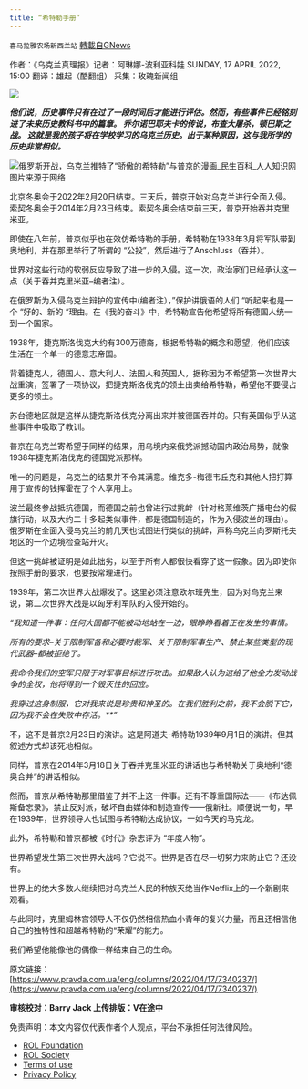 ```yaml
---
title: “希特勒手册”
---
```

`喜马拉雅农场新西兰站` [轉載自GNews](https://gnews.org/zh-hans/2378874/)

作者：《乌克兰真理报》记者：阿琳娜-波利亚科娃
SUNDAY, 17 APRIL 2022, 15:00
翻译：雄起（酷翻组）
采集：玫瑰新闻组

![](https://assets.gnews.org/wp-content/uploads/2022/03/G%E6%96%B0%E9%97%BB-3.jpg)







***他们说，历史事件只有在过了一段时间后才能进行评估。然而，有些事件已经铭刻进了未来历史教科书中的篇章。*
*乔尔诺巴耶夫卡的传说，布查大屠杀，顿巴斯之战。*
*这就是我的孩子将在学校学习的乌克兰历史。出于某种原因，这与我所学的历史非常相似。***

![俄罗斯开战，乌克兰推特了“骄傲的希特勒”与普京的漫画_民生百科_人人知识网](https://assets.gnews.org/wp-content/uploads/2022/04/image-314.jpeg)图片来源于网络

北京冬奥会于2022年2月20日结束。三天后，普京开始对乌克兰进行全面入侵。索契冬奥会于2014年2月23日结束。索契冬奥会结束前三天，普京开始吞并克里米亚。

即使在八年前，普京似乎也在效仿希特勒的手册，希特勒在1938年3月将军队带到奥地利，并在那里举行了所谓的 “公投”，然后进行了Anschluss（吞并）。

世界对这些行动的软弱反应导致了进一步的入侵。这一次，政治家们已经承认这一点（关于吞并克里米亚–编者注）。

在俄罗斯为入侵乌克兰辩护的宣传中(编者注），”保护讲俄语的人们 “听起来也是一个 “好的、新的 “理由。在《我的奋斗》中，希特勒宣告他希望将所有德国人统一到一个国家。

1938年，捷克斯洛伐克大约有300万德裔，根据希特勒的概念和愿望，他们应该生活在一个单一的德意志帝国。

背着捷克人，德国人、意大利人、法国人和英国人，据称因为不希望第一次世界大战重演，签署了一项协议，把捷克斯洛伐克的领土出卖给希特勒，希望他不要侵占更多的领土。

苏台德地区就是这样从捷克斯洛伐克分离出来并被德国吞并的。只有英国似乎从这些事件中吸取了教训。

普京在乌克兰寄希望于同样的结果，用乌境内亲俄党派撼动国内政治局势，就像1938年捷克斯洛伐克的德国党派那样。

唯一的问题是，乌克兰的结果并不令其满意。维克多-梅德韦丘克和其他人把打算用于宣传的钱挥霍在了个人享用上。

波兰最终参战抵抗德国，而德国之前也曾进行过挑衅（针对格莱维茨广播电台的假旗行动，以及大约二十多起类似事件，都是德国制造的，作为入侵波兰的理由）。俄罗斯在全面入侵乌克兰的前几天也试图进行类似的挑衅，声称乌克兰向罗斯托夫地区的一个边境检查站开火。

但这一挑衅被证明是如此拙劣，以至于所有人都很快看穿了这一假象。因为即使你按照手册的要求，也要按常理进行。

1939年，第二次世界大战爆发了。这里必须注意欧尔班先生，因为对乌克兰来说，第二次世界大战是以匈牙利军队的入侵开始的。

*“我知道一件事：任何大国都不能被动地站在一边，眼睁睁看着正在发生的事情。*

*所有的要求–关于限制军备和必要时裁军、关于限制军事生产、禁止某些类型的现代武器–都被拒绝了。*

*我命令我们的空军只限于对军事目标进行攻击。如果敌人认为这给了他全力发动战争的全权，他将得到一个毁灭性的回应。*

*我穿过这身制服，它对我来说是珍贵和神圣的。在我们胜利之前，我不会脱下它，因为我不会在失败中存活。**”*

不，这不是普京2月23日的演讲。这是阿道夫-希特勒1939年9月1日的演讲。但其叙述方式却该死地相似。

同样，普京在2014年3月18日关于吞并克里米亚的讲话也与希特勒关于奥地利“德奥合并”的讲话相似。

然而，普京从希特勒那里借鉴了并不止这一件事。还有不尊重国际法——《布达佩斯备忘录》，禁止反对派，破坏自由媒体和制造宣传——俄新社。顺便说一句，早在1939年，世界领导人也试图与希特勒达成协议，一如今天的马克龙。

此外，希特勒和普京都被《时代》杂志评为 “年度人物”。

世界希望发生第三次世界大战吗？它说不。世界是否在尽一切努力来防止它？还没有。

世界上的绝大多数人继续把对乌克兰人民的种族灭绝当作Netflix上的一个新剧来观看。

与此同时，克里姆林宫领导人不仅仍然相信热血小青年的复兴力量，而且还相信他自己的独特性和超越希特勒的“荣耀”的能力。

我们希望他能像他的偶像一样结束自己的生命。

原文链接：
[https://www.pravda.com.ua/eng/columns/2022/04/17/7340237/](https://www.pravda.com.ua/eng/columns/2022/04/17/7340237/)

**审核校对：Barry Jack
上传排版：V在途中**

 

免责声明：本文内容仅代表作者个人观点，平台不承担任何法律风险。

- [ROL Foundation](https://rolfoundation.org/)
- [ROL Society](https://rolsociety.org/)
- [Terms of use](https://gnews.org/terms-of-use-3/)
- [Privacy Policy](https://gnews.org/privacy-policy/)

